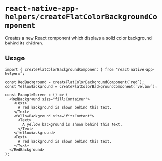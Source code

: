 # `react-native-app-helpers/createFlatColorBackgroundComponent`

Creates a new React component which displays a solid color background behind its
children.

## Usage

```tsx
import { createFlatColorBackgroundComponent } from "react-native-app-helpers";

const RedBackground = createFlatColorBackgroundComponent(`red`);
const YellowBackground = createFlatColorBackgroundComponent(`yellow`);

const ExampleScreen = () => (
  <RedBackground size="fillsContainer">
    <Text>
      A red background is shown behind this text.
    </Text>
    <YellowBackground size="fitsContent">
      <Text>
        A yellow background is shown behind this text.
      </Text>
    </YellowBackground>
    <Text>
      A red background is shown behind this text.
    </Text>
  </RedBackground>
);
```

